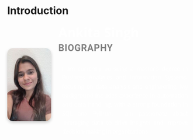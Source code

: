 # Introduction

<div style="display: flex; align-items: center;">
  <img src="Ankita-Singh-image.jpg" alt="Ankita Singh" style="width: 200px; height: 200px; border-radius: 15px; object-fit: cover; margin-right: 20px; box-shadow: 0 4px 8px rgba(0, 0, 0, 0.2);">
  <div>
    <h1 style="margin: 0; font-size: 2.5em; color: white; font-family: 'Open Sans',sans-serif, cursive;">Ankita Singh</h1>
    <h2 style="font-size: 1.8em; color: grey; font-family: 'Roboto', sans-serif; margin-top: 5px; font-weight: 700; text-transform: uppercase; letter-spacing: 1px;">Biography</h2>
    <p style="font-size: 1.1em; color: white; font-family: 'Open Sans', sans-serif; line-height: 1.6; max-width: 600px; background-color: rgba(255, 255, 255, 0.1); padding: 10px; border-radius: 5px; text-align: justify;">
      I am currently pursuing a master’s degree in Business Analytics and Information Systems, focusing on data analysis and engineering. My background includes experience in automation and data handling, with a strong foundation in SQL and Python. I am passionate about leveraging data to drive insights and improve decision-making in organizations.
    </p>
  </div>
</div>

